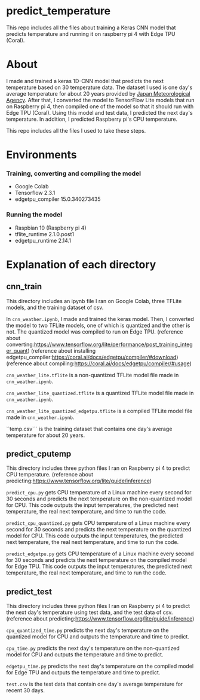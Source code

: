 # predict_temperature
This repo includes all the files about training a Keras CNN model that predicts temperature and running it on raspberry pi 4 with Edge TPU (Coral).

# About
I made and trained a keras 1D-CNN model that predicts the next temperature based on 30 temperature data.
The dataset I used is one day's average temperature for about 20 years provided by [Japan Meteorological Agency](https://www.data.jma.go.jp/obd/stats/etrn/index.php).
After that, I converted the model to TensorFlow Lite models that run on Raspberry pi 4, then compiled one of the model 
so that it should run with Edge TPU (Coral).
Using this model and test data, I predicted the next day's temperature.
In addition, I predicted Raspberry pi's CPU temperature.

This repo includes all the files I used to take these steps.

# Environments
### Training, converting and compiling the model
- Google Colab
- Tensorflow 2.3.1
- edgetpu_compiler 15.0.340273435

### Running the model
- Raspbian 10 (Raspberry pi 4)
- tflite_runtime 2.1.0.post1
- edgetpu_runtime 2.14.1

# Explanation of each directory

## cnn_train
This directory includes an ipynb file I ran on Google Colab, three TFLite models, and the training dataset of csv.

In ```cnn_weather.ipynb```, I made and trained the keras model. Then, I converted the model to two TFLite models,
one of which is quantized and the other is not. The quantized model was compiled to run on Edge TPU.
(reference about converting:https://www.tensorflow.org/lite/performance/post_training_integer_quant)
(reference about installing edgetpu_compiler:https://coral.ai/docs/edgetpu/compiler/#download)
(reference about compiling:https://coral.ai/docs/edgetpu/compiler/#usage)

```cnn_weather_lite.tflite``` is a non-quantized TFLite model file made in ```cnn_weather.ipynb```.

```cnn_weather_lite_quantized.tflite``` is a quantized TFLite model file made in ```cnn_weather.ipynb```.

```cnn_weather_lite_quantized_edgetpu.tflite``` is a compiled TFLite model file made in ```cnn_weather.ipynb```.

``temp.csv``` is the training dataset that contains one day's average temperature for about 20 years.

## predict_cputemp
This directory includes three python files I ran on Raspberry pi 4 to predict CPU temperature.
(reference about predicting:https://www.tensorflow.org/lite/guide/inference)

```predict_cpu.py``` gets CPU temperature of a Linux machine every second for 30 seconds and predicts the next temperature
on the non-quantized model for CPU.
This code outputs the input temperatures, the predicted next temperature, the real next temperature, and time to run the code.

```predict_cpu_quantized.py``` gets CPU temperature of a Linux machine every second for 30 seconds and predicts the next temperature
on the quantized model for CPU.
This code outputs the input temperatures, the predicted next temperature, the real next temperature, and time to run the code.


```predict_edgetpu.py``` gets CPU temperature of a Linux machine every second for 30 seconds and predicts the next temperature
on the compiled model for Edge TPU.
This code outputs the input temperatures, the predicted next temperature, the real next temperature, and time to run the code.

## predict_test
This directory includes three python files I ran on Raspberry pi 4 to predict the next day's temperature
using test data, and the test data of csv.
(reference about predicting:https://www.tensorflow.org/lite/guide/inference)

```cpu_quantized_time.py``` predicts the next day's temperature on the quantized model for CPU and outputs the temperature
and time to predict.

```cpu_time.py``` predicts the next day's temperature on the non-quantized model for CPU and outputs the temperature
and time to predict.

```edgetpu_time.py``` predicts the next day's temperature on the compiled model for Edge TPU and outputs the temperature
and time to predict.

```test.csv``` is the test data that contain one day's average temperature for recent 30 days.
